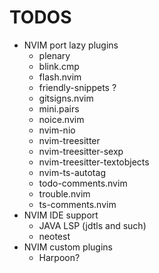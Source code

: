 # TODOS
- NVIM port lazy plugins
  - plenary
  - blink.cmp
  - flash.nvim
  - friendly-snippets ?
  - gitsigns.nvim
  - mini.pairs
  - noice.nvim
  - nvim-nio
  - nvim-treesitter
  - nvim-treesitter-sexp
  - nvim-treesitter-textobjects
  - nvim-ts-autotag
  - todo-comments.nvim
  - trouble.nvim
  - ts-comments.nvim
- NVIM IDE support
  - JAVA LSP (jdtls and such)
  - neotest
- NVIM custom plugins
  - Harpoon?
